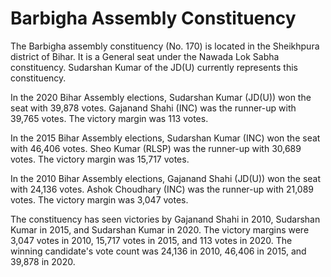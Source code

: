 # Barbigha Assembly Constituency

The Barbigha assembly constituency (No. 170) is located in the Sheikhpura district of Bihar. It is a General seat under the Nawada Lok Sabha constituency. Sudarshan Kumar of the JD(U) currently represents this constituency.

In the 2020 Bihar Assembly elections, Sudarshan Kumar (JD(U)) won the seat with 39,878 votes. Gajanand Shahi (INC) was the runner-up with 39,765 votes. The victory margin was 113 votes.

In the 2015 Bihar Assembly elections, Sudarshan Kumar (INC) won the seat with 46,406 votes. Sheo Kumar (RLSP) was the runner-up with 30,689 votes. The victory margin was 15,717 votes.

In the 2010 Bihar Assembly elections, Gajanand Shahi (JD(U)) won the seat with 24,136 votes. Ashok Choudhary (INC) was the runner-up with 21,089 votes. The victory margin was 3,047 votes.

The constituency has seen victories by Gajanand Shahi in 2010, Sudarshan Kumar in 2015, and Sudarshan Kumar in 2020. The victory margins were 3,047 votes in 2010, 15,717 votes in 2015, and 113 votes in 2020. The winning candidate's vote count was 24,136 in 2010, 46,406 in 2015, and 39,878 in 2020.
